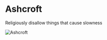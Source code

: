 # Ashcroft

Religiously disallow things that cause slowness

![Ashcroft](https://rawgit.com/aslakhellesoy/ashcroft/logo/ashcroft.svg)
